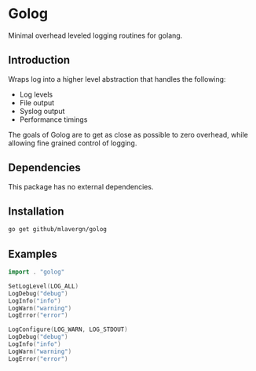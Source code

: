 # Golog

Minimal overhead leveled logging routines for golang.

## Introduction

Wraps log into a higher level abstraction that handles the following:

- Log levels
- File output
- Syslog output
- Performance timings

The goals of Golog are to get as close as possible to zero overhead, while allowing fine grained control of logging.

## Dependencies

This package has no external dependencies.

## Installation

```bash
go get github/mlavergn/golog
```

## Examples

```go
import . "golog"

SetLogLevel(LOG_ALL)
LogDebug("debug")
LogInfo("info")
LogWarn("warning")
LogError("error")

LogConfigure(LOG_WARN, LOG_STDOUT)
LogDebug("debug")
LogInfo("info")
LogWarn("warning")
LogError("error")
```
